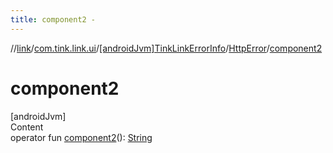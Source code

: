 ```yaml
---
title: component2 -
---
```

//[link](../../../index.md)/[com.tink.link.ui](../../index.md)/[[androidJvm]TinkLinkErrorInfo](../index.md)/[HttpError](index.md)/[component2](component2.md)



# component2  
[androidJvm]  
Content  
operator fun [component2](component2.md)(): [String](https://kotlinlang.org/api/latest/jvm/stdlib/kotlin/-string/index.html)  



